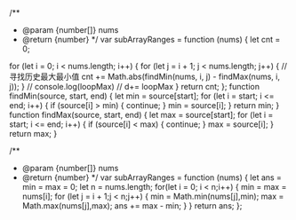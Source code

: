 /**
 * @param {number[]} nums
 * @return {number}
 */
var subArrayRanges = function (nums) {
  let cnt = 0;

  for (let i = 0; i < nums.length; i++) {
    for (let j = i + 1; j < nums.length; j++) {
      // 寻找历史最大最小值
      cnt += Math.abs(findMin(nums, i, j) - findMax(nums, i, j));
    }
    // console.log(loopMax)
    // d+= loopMax
  }
  return cnt;
};
function findMin(source, start, end) {
  let min = source[start];
  for (let i = start; i <= end; i++) {
    if (source[i] > min) {
      continue;
    }
    min = source[i];
  }
  return min;
}
function findMax(source, start, end) {
  let max = source[start];
  for (let i = start; i <= end; i++) {
    if (source[i] < max) {
      continue;
    }
    max = source[i];
  }
  return max;
}


/**
 * @param {number[]} nums
 * @return {number}
 */
 var subArrayRanges = function (nums) {
  let ans = min = max = 0;
  let n = nums.length;
  for(let i = 0; i < n;i++) {
    min = max = nums[i];
    for (let j = i + 1;j < n;j++) {
      min = Math.min(nums[j],min);
      max = Math.max(nums[j],max);
      ans += max - min;
    }
  }
  return ans; 
};